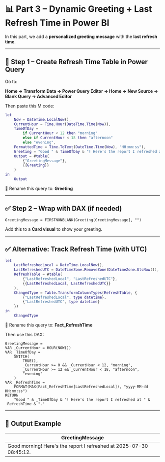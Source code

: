# 📊 Part 3 – Dynamic Greeting + Last Refresh Time in Power BI

In this part, we add a **personalized greeting message** with the **last refresh time**.

---

## 🔁 Step 1 – Create Refresh Time Table in Power Query

Go to:

**Home → Transform Data → Power Query Editor → Home → New Source → Blank Query → Advanced Editor**

Then paste this M code:

```m
let
    Now = DateTime.LocalNow(),
    CurrentHour = Time.Hour(DateTime.Time(Now)),
    TimeOfDay =
        if CurrentHour < 12 then "morning"
        else if CurrentHour < 18 then "afternoon"
        else "evening",
    FormattedTime = Time.ToText(DateTime.Time(Now), "HH:mm:ss"),
    Greeting = "Good " & TimeOfDay & "! Here's the report I refreshed at " & FormattedTime & ".",
    Output = #table(
        {"GreetingMessage"},
        {{Greeting}}
    )
in
    Output
```

📌 Rename this query to: **Greeting**

---

## ✅ Step 2 – Wrap with DAX (if needed)

```dax
GreetingMessage = FIRSTNONBLANK(Greeting[GreetingMessage], "")
```

Add this to a **Card visual** to show your greeting.

---

## ✅ Alternative: Track Refresh Time (with UTC)

```m
let
    LastRefreshedLocal = DateTime.LocalNow(),
    LastRefreshedUTC = DateTimeZone.RemoveZone(DateTimeZone.UtcNow()),
    RefreshTable = #table(
        {"LastRefreshedLocal", "LastRefreshedUTC"},
        {{LastRefreshedLocal, LastRefreshedUTC}}
    ),
    ChangedType = Table.TransformColumnTypes(RefreshTable, {
        {"LastRefreshedLocal", type datetime},
        {"LastRefreshedUTC", type datetime}
    })
in
    ChangedType
```

📌 Rename this query to: **Fact_RefreshTime**

Then use this DAX:

```dax
GreetingMessage =
VAR _CurrentHour = HOUR(NOW())
VAR _TimeOfDay =
    SWITCH(
        TRUE(),
        _CurrentHour >= 0 && _CurrentHour < 12, "morning",
        _CurrentHour >= 12 && _CurrentHour < 18, "afternoon",
        "evening"
    )
VAR _RefreshTime =
    FORMAT(MAX(Fact_RefreshTime[LastRefreshedLocal]), "yyyy-MM-dd HH:mm:ss")
RETURN
    "Good " & _TimeOfDay & "! Here's the report I refreshed at " & _RefreshTime & "."
```

---

## 🧠 Output Example

| GreetingMessage                                             |
| ----------------------------------------------------------- |
| Good morning! Here's the report I refreshed at 2025-07-30 08:45:12. |
